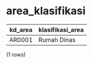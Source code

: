 area_klasifikasi
================

| kd_area | klasifikasi_area |
|---------|------------------|
| AR0001  | Rumah Dinas      |
(1 rows)

